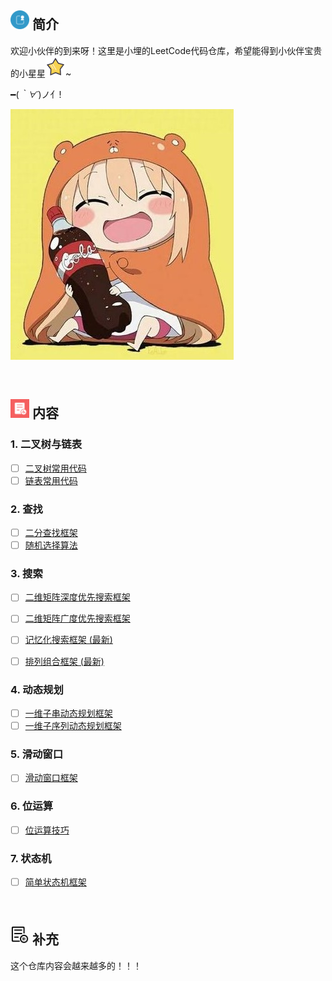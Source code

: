 
## <img src="https://github.com/Lxy417165709/LeetCode-Golang/blob/master/img/jianjie_big.png" width="30" hegiht="30"/>   简介
欢迎小伙伴的到来呀！这里是小埋的LeetCode代码仓库，希望能得到小伙伴宝贵的小星星![](https://github.com/Lxy417165709/LeetCode-Golang/blob/master/img/star.png)~


━(*｀∀´*)ノ亻!

![](https://github.com/Lxy417165709/LeetCode-Golang/blob/master/img/xiaomai.jpg)

<br>

## <img src="https://github.com/Lxy417165709/LeetCode-Golang/blob/master/img/context1_big.png" width="30" hegiht="30"/>   内容
### 1. 二叉树与链表
- [ ] [二叉树常用代码](https://github.com/Lxy417165709/LeetCode-Golang/blob/master/src/%E4%BA%8C%E5%8F%89%E6%A0%91/%E5%B8%B8%E7%94%A8%E4%BA%8C%E5%8F%89%E6%A0%91%E4%BB%A3%E7%A0%81.md)
- [ ] [链表常用代码](https://github.com/Lxy417165709/LeetCode-Golang/blob/master/src/%E9%93%BE%E8%A1%A8/%E5%B8%B8%E7%94%A8%E9%93%BE%E8%A1%A8%E4%BB%A3%E7%A0%81.md)

### 2. 查找
- [ ] [二分查找框架](https://github.com/Lxy417165709/LeetCode-Golang/blob/master/src/%E6%9F%A5%E6%89%BE/%E4%BA%8C%E5%88%86%E6%9F%A5%E6%89%BE%E6%A1%86%E6%9E%B6.md)
- [ ] [随机选择算法](https://github.com/Lxy417165709/LeetCode-Golang/blob/master/src/%E6%9F%A5%E6%89%BE/%E9%9A%8F%E6%9C%BA%E9%80%89%E6%8B%A9%E7%AE%97%E6%B3%95.md)

### 3. 搜索
- [ ] [二维矩阵深度优先搜索框架](https://github.com/Lxy417165709/LeetCode-Golang/blob/master/src/%E6%90%9C%E7%B4%A2/%E4%BA%8C%E7%BB%B4%E7%9F%A9%E9%98%B5%E6%B7%B1%E5%BA%A6%E4%BC%98%E5%85%88%E6%90%9C%E7%B4%A2%E6%A1%86%E6%9E%B6.md)
- [ ] [二维矩阵广度优先搜索框架](https://github.com/Lxy417165709/LeetCode-Golang/blob/master/src/%E6%90%9C%E7%B4%A2/%E4%BA%8C%E7%BB%B4%E7%9F%A9%E9%98%B5%E5%B9%BF%E5%BA%A6%E4%BC%98%E5%85%88%E6%90%9C%E7%B4%A2%E6%A1%86%E6%9E%B6.md)
- [ ] [记忆化搜索框架 (最新)](https://github.com/Lxy417165709/LeetCode-Golang/blob/master/src/%E6%90%9C%E7%B4%A2/%E8%AE%B0%E5%BF%86%E5%8C%96%E6%90%9C%E7%B4%A2%E6%A1%86%E6%9E%B6.md)

- [ ] [排列组合框架 (最新)](https://github.com/Lxy417165709/LeetCode-Golang/blob/master/src/%E6%90%9C%E7%B4%A2/%E6%8E%92%E5%88%97%E7%BB%84%E5%90%88%E6%A1%86%E6%9E%B6.md)


### 4. 动态规划
- [ ] [一维子串动态规划框架](https://github.com/Lxy417165709/LeetCode-Golang/blob/master/src/%E5%8A%A8%E6%80%81%E8%A7%84%E5%88%92/%E4%B8%80%E7%BB%B4%E5%AD%90%E4%B8%B2%E9%97%AE%E9%A2%98%E6%A1%86%E6%9E%B6.md)
- [ ] [一维子序列动态规划框架](https://github.com/Lxy417165709/LeetCode-Golang/blob/master/src/%E5%8A%A8%E6%80%81%E8%A7%84%E5%88%92/%E4%B8%80%E7%BB%B4%E5%AD%90%E5%BA%8F%E5%88%97%E9%97%AE%E9%A2%98%E6%A1%86%E6%9E%B6.md)

### 5. 滑动窗口
- [ ] [滑动窗口框架](https://github.com/Lxy417165709/LeetCode-Golang/blob/master/src/%E6%BB%91%E5%8A%A8%E7%AA%97%E5%8F%A3/%E6%BB%91%E5%8A%A8%E7%AA%97%E5%8F%A3%E6%A1%86%E6%9E%B6.md)

### 6. 位运算
- [ ] [位运算技巧](https://github.com/Lxy417165709/LeetCode-Golang/blob/master/src/%E4%BD%8D%E8%BF%90%E7%AE%97/%E4%BD%8D%E8%BF%90%E7%AE%97%E6%80%BB%E7%BB%93.md)

### 7. 状态机
- [ ] [简单状态机框架](https://github.com/Lxy417165709/LeetCode-Golang/blob/master/src/%E7%8A%B6%E6%80%81%E6%9C%BA/%E7%8A%B6%E6%80%81%E6%9C%BA%E6%A1%86%E6%9E%B6.md)
<br>


## <img src="https://github.com/Lxy417165709/LeetCode-Golang/blob/master/img/add_big.png" width="30" hegiht="30"/>   补充
这个仓库内容会越来越多的！！！